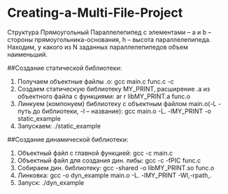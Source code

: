 # Creating-a-Multi-File-Project
Структура Прямоугольный Параллелепипед с элементами – a и b – стороны прямоугольника-основания, h – высота параллелепипеда. Находим, у какого из N заданных параллелепипедов объем наименьший.

##Создание статической библиотеки: 

1.	Получаем объектные файлы .o: gcc main.c func.c -c
2.	Создаем статическую библиотеку MY_PRINT, расширение .a из объектного файла с функциями: ar r libMY_PRINT.a func.o
3.	Линкуем (компонуем) библиотеку с объектным файлом main.o(-L - путь до библиотеки, -l – название): gcc main.o -L. -lMY_PRINT -o static_example
4.	Запускаем: ./static_example

##Создание динамической библиотеки:

1.	Объектный файл с главной функцией: gcc -c main.c
2.	Объектный файл для создания дин. либы: gcc -c -fPIC func.c
3.	Собираем дин. библиотеку: gcc -shared -o libMY_PRINT.so func.o
4.	Линковка: gcc -o dyn_example main.o -L. -lMY_PRINT -Wl,-rpath,.
5.	Запуск: ./dyn_example
